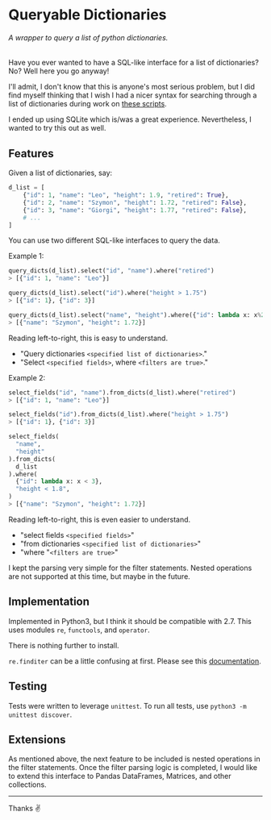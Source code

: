 # Queryable Dictionaries

###### A wrapper to query a list of python dictionaries.

Have you ever wanted to have a SQL-like interface for a list of dictionaries?
No? Well here you go anyway!

I'll admit, I don't know that this is anyone's most serious problem, but I did
find myself thinking that I wish I had a nicer syntax for searching through a
list of dictionaries during work on
[these scripts](https://github.com/bneb/countdown#letters).

I ended up using SQLite which is/was a great experience. Nevertheless, I wanted
to try this out as well.

## Features

Given a list of dictionaries, say:
```python
d_list = [
    {"id": 1, "name": "Leo", "height": 1.9, "retired": True},
    {"id": 2, "name": "Szymon", "height": 1.72, "retired": False},
    {"id": 3, "name": "Giorgi", "height": 1.77, "retired": False},
    # ...
]
```

You can use two different SQL-like interfaces to query the data.

Example 1:
```python
query_dicts(d_list).select("id", "name").where("retired")
> [{"id": 1, "name": "Leo"}]

query_dicts(d_list).select("id").where("height > 1.75")
> [{"id": 1}, {"id": 3}]

query_dicts(d_list).select("name", "height").where({"id": lambda x: x%2 == 0})
> [{"name": "Szymon", "height": 1.72}]
```

Reading left-to-right, this is easy to understand.
  - "Query dictionaries `<specified list of dictionaries>`."
  - "Select `<specified fields>`, where `<filters are true>`."

Example 2:
```python
select_fields("id", "name").from_dicts(d_list).where("retired")
> [{"id": 1, "name": "Leo"}]

select_fields("id").from_dicts(d_list).where("height > 1.75")
> [{"id": 1}, {"id": 3}]

select_fields(
  "name",
  "height"
).from_dicts(
  d_list
).where(
  {"id": lambda x: x < 3},
  "height < 1.8",
)
> [{"name": "Szymon", "height": 1.72}]
```

Reading left-to-right, this is even easier to understand.
  - "select fields `<specified fields>`"
  - "from dictionaries `<specified list of dictionaries>`"
  - "where "`<filters are true>`"

I kept the parsing very simple for the filter statements. Nested operations are
not supported at this time, but maybe in the future.

## Implementation

Implemented in Python3, but I think it should be compatible with 2.7.
This uses modules `re`, `functools`, and `operator`.

There is nothing further to install. 

`re.finditer` can be a little confusing at first. Please see this
[documentation](https://docs.python.org/3/library/re.html#writing-a-tokenizer).

## Testing

Tests were written to leverage `unittest`.
To run all tests, use `python3 -m unittest discover`.

## Extensions

As mentioned above, the next feature to be included is nested operations in the
filter statements. Once the filter parsing logic is completed, I would like to
extend this interface to Pandas DataFrames, Matrices, and other collections.

---

Thanks ✌️
